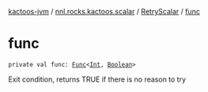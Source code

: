 [kactoos-jvm](../../index.md) / [nnl.rocks.kactoos.scalar](../index.md) / [RetryScalar](index.md) / [func](./func.md)

# func

`private val func: `[`Func`](../../nnl.rocks.kactoos/-func/index.md)`<`[`Int`](https://kotlinlang.org/api/latest/jvm/stdlib/kotlin/-int/index.html)`, `[`Boolean`](https://kotlinlang.org/api/latest/jvm/stdlib/kotlin/-boolean/index.html)`>`

Exit condition, returns TRUE if there is no reason to try

